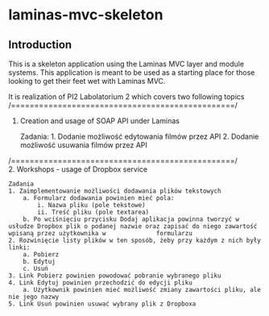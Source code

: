 # laminas-mvc-skeleton

## Introduction

This is a skeleton application using the Laminas MVC layer and module
systems. This application is meant to be used as a starting place for those
looking to get their feet wet with Laminas MVC.

It is realization of PI2 Labolatorium 2 which covers two following topics
/================================================/
1. Creation and usage of SOAP API under Laminas

    Zadania:
        1. Dodanie możliwość edytowania filmów przez API
        2. Dodanie możliwość usuwania filmów przez API

/================================================/  
2. Workshops - usage of Dropbox service

    Zadania
    1. Zaimplementowanie możliwości dodawania plików tekstowych
        a. Formularz dodawania powinien mieć pola:
            i. Nazwa pliku (pole tekstowe)
            ii. Treść pliku (pole textarea)
        b. Po wciśnięciu przycisku Dodaj aplikacja powinna tworzyć w usłudze Dropbox plik o podanej nazwie oraz zapisać do niego zawartość wpisaną przez użytkownika w              formularzu
    2. Rozwinięcie listy plików w ten sposób, żeby przy każdym z nich były linki:
        a. Pobierz
        b. Edytuj
        c. Usuń
    3. Link Pobierz powinien powodować pobranie wybranego pliku
    4. Link Edytuj powinien przechodzić do edycji pliku
        a. Użytkownik powinien mieć możliwość zmiany zawartości pliku, ale nie jego nazwy
    5. Link Usuń powinien usuwać wybrany plik z Dropboxa


